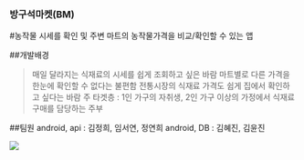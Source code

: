 ### 방구석마켓(BM)
#농작물 시세를 확인 및 주변 마트의 농작물가격을 비교/확인할 수 있는 앱

##개발배경
>매일 달라지는 식재료의 시세를 쉽게 조회하고 싶은 바람
>마트별로 다른 가격을 한눈에 확인할 수 없다는 불편함
>전통시장의 식재료 가격도 쉽게 집에서 확인하고 싶다는 바람
>주 타겟층 : 1인 가구의 자취생, 2인 가구 이상의 가정에서 식재료 구매를 담당하는 주부

##팀원
android, api : 김정희, 임서연, 정연희 
android, DB : 김혜진, 김윤진

<img src="![슬라이드6](https://github.com/LSY310/BM/assets/84219820/da696d47-fc86-478f-9be8-06a32e0c8517)">
